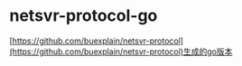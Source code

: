 # netsvr-protocol-go
[https://github.com/buexplain/netsvr-protocol](https://github.com/buexplain/netsvr-protocol)生成的go版本
